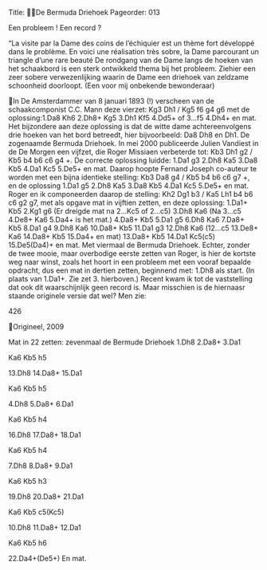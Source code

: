 Title: De Bermuda Driehoek
Pageorder: 013

Een probleem !
Een record ?

“La visite par la Dame des coins de l’échiquier est un thème fort
développé dans le problème. En voici une réalisation très sobre, la
Dame parcourant un triangle d’une rare beauté
De rondgang van de Dame langs de hoeken van het schaakbord is een
sterk ontwikkeld thema bij het probleem. Ziehier een zeer sobere verwezenlijking waarin de Dame een driehoek van zeldzame schoonheid
doorloopt.
(Een voor mij onbekende bewonderaar)

In De Amsterdammer van 8 januari 1893 (!) verscheen van de schaakcomponist C.C. Mann deze vierzet: Kg3 Dh1 / Kg5 f6 g4 g6 met de oplossing:1.Da8 Kh6 2.Dh8+ Kg5 3.Dh1 Kf5 4.Dd5+ of 3...f5 4.Dh4+ en mat.
Het bijzondere aan deze oplossing is dat de witte dame achtereenvolgens drie hoeken van het bord betreedt, hier bijvoorbeeld: Da8 Dh8
en Dh1. De zogenaamde Bermuda Driehoek.
In mei 2000 publiceerde Julien Vandiest in de De Morgen een vijfzet, die
Roger Missiaen verbeterde tot: Kb3 Dh1 g2 / Kb5 b4 b6 c6 g4 +. De correcte
oplossing luidde: 1.Da1 g3 2.Dh8 Ka5 3.Da8 Kb5 4.Da1 Kc5 5.De5+ en mat.
Daarop hoopte Fernand Joseph co-auteur te worden met een bijna identieke
stelling: Kb3 Da8 g4 / Kb5 b4 b6 c6 g7 +, en de oplossing 1.Da1 g5 2.Dh8
Ka5 3.Da8 Kb5 4.Da1 Kc5 5.De5+ en mat.
Roger en ik componeerden daarop de stelling: Kh2 Dg1 b3 / Ka5 Lh1 b4
b6 c6 g2 g7, met als opgave mat in vijftien zetten, en deze oplossing:
1.Da1+ Kb5 2.Kg1 g6 (Er dreigde mat na 2…Kc5 of 2…c5) 3.Dh8 Ka6 (Na
3…c5 4.De8+ Ka6 5.Da4+ is het mat.) 4.Da8+ Kb5 5.Da1 g5 6.Dh8 Ka6
7.Da8+ Kb5 8.Da1 g4 9.Dh8 Ka6 10.Da8+ Kb5 11.Da1 g3 12.Dh8 Ka6
(12…c5 13.De8+ Ka6 14.Da8+ Kb5 15.Da4+ en mat) 13.Da8+ Kb5 14.Da1
Kc5(c5) 15.De5(Da4)+ en mat. Met viermaal de Bermuda Driehoek.
Echter, zonder de twee mooie, maar overbodige eerste zetten van Roger,
is hier de kortste weg naar winst, zoals het hoort in een probleem met
een vooraf bepaalde opdracht, dus een mat in dertien zetten, beginnend
met: 1.Dh8 als start. (In plaats van 1.Da1+. Zie zet 3. hierboven.)
Recent kwam ik tot de vaststelling dat ook dit waarschijnlijk geen record
is. Maar misschien is de hiernaasr staande originele versie dat wel?
Men zie:

426

Origineel, 2009

Mat in 22 zetten: zevenmaal de Bermude Driehoek
1.Dh8
2.Da8+
3.Da1

Ka6
Kb5
h5

13.Dh8
14.Da8+
15.Da1

Ka6
Kb5
h5

4.Dh8
5.Da8+
6.Da1

Ka6
Kb5
h4

16.Dh8
17.Da8+
18.Da1

Ka6
Kb5
h4

7.Dh8
8.Da8+
9.Da1

Ka6
Kb5
h3

19.Dh8
20.Da8+
21.Da1

Ka6
Kb5
c5(Kc5)

10.Dh8
11.Da8+
12.Da1

Ka6
Kb5
h6

22.Da4+(De5+)
En mat.
